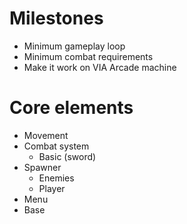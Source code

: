# Milestones
+ Minimum gameplay loop
+ Minimum combat requirements
+ Make it work on VIA Arcade machine

# Core elements
+ Movement
+ Combat system
  + Basic (sword)
+ Spawner
  + Enemies
  + Player
+ Menu
+ Base
